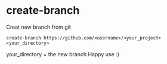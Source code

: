 # create-branch
Creat new branch from git

```
create-branch https://github.com/<username>/<your_project> <your_directory>
```

your_directory = the new branch
Happy use :)
